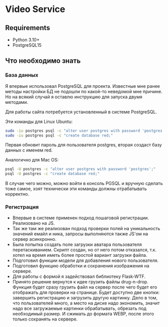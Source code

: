 # Video Service
## Requirements
* Python 3.10+
* PostgreSQL15
## Что необходимо знать
### База данных
Я впервые использовал PostgreSQL для проекта. Известные мне ранее методы настройки БД не подошли по какой-то неведомой мне причине. Но на всякий случай я оставлю инструкцию для запуска двумя методами. 

Для работы сайта потребуется установленный в системе PostgreSQL. 

Эти команды для Linux Ubuntu:
``` bash 
sudo -iu postgres psql -c "alter user postgres with password 'postgres';"
sudo -iu postgres psql -c "create database red;"
```
Первая обновит пароль для пользователя postgres, вторая создаст базу данных с именем red.

Аналогично для Mac OS: 
``` bash 
psql -U postgres -c "alter user postgres with password 'postgres';"
psql -U postgres -c "create database red;"
```

В случае чего можно, можно войти в консоль PGSQL и вручную сделать тоже самое, хоят технически эти команды должны отрабатывать корректно.
### Регистрация 
* Впервые в системе применен подход пошаговой регистрации. Реализовано на JS. 
* Так же там же реализован подход проверки полей на уникальность значений емайл и ника, запросы выполняются также JS'ом на сервер асинхронно.
* Была попытка создать поле загрузки аватара пользователя перетаскиванием. Скрипт создан, но от него потом отказался, т.к. хотел на время иметь более простой вариант загрузки файла.
* Подготовил функции модели для добавления нового пользователя.
* Подготовил функцию обработки и сохранения изображения на сервере.
* Для работы с формой я задействовал библиотеку Flask-WTF.
* Принято решение вернутся к идее грузить файлы drug-n-drop. Функция будет сразу грузить файл на сервер после чего будет его отображать для проверки на странице. Будет доступно две кнопки: завершить регистрацию и загрузить другую картинку. Дело в том, что пользователей много, а место на диске надо экономить, значит надо все загружаемые картинки обрабатывать, обрезать под необходимый размер. И сжимать до формата WEBP, после этого только сохранять на сервере.